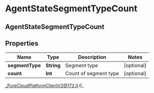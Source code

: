 # AgentStateSegmentTypeCount

## AgentStateSegmentTypeCount

## Properties

|Name | Type | Description | Notes|
|------------ | ------------- | ------------- | -------------|
| **segmentType** | **String** | Segment type | [optional] |
| **count** | **Int** | Count of segment type | [optional] |



_PureCloudPlatformClientV2@172.0.0_
